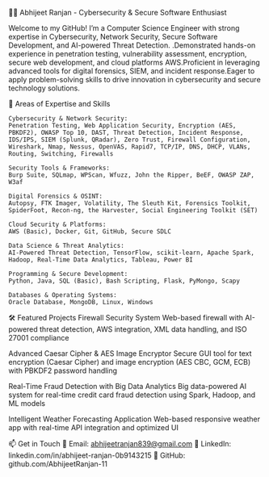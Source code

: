 👨‍💻 Abhijeet Ranjan - Cybersecurity & Secure Software Enthusiast

Welcome to my GitHub! I’m a Computer Science Engineer with strong expertise in Cybersecurity, Network Security, Secure Software Development, and AI-powered Threat Detection. .Demonstrated hands-on experience in penetration testing, vulnerability assessment, encryption, secure web development, and cloud platforms AWS.Proficient in leveraging advanced tools for digital forensics, SIEM, and incident response.Eager to apply problem-solving skills to drive innovation in cybersecurity and secure technology solutions.

🔐 Areas of Expertise and Skills

    Cybersecurity & Network Security:
    Penetration Testing, Web Application Security, Encryption (AES, PBKDF2), OWASP Top 10, DAST, Threat Detection, Incident Response, IDS/IPS, SIEM (Splunk, QRadar), Zero Trust, Firewall Configuration, Wireshark, Nmap, Nessus, OpenVAS, Rapid7, TCP/IP, DNS, DHCP, VLANs, Routing, Switching, Firewalls

    Security Tools & Frameworks:
    Burp Suite, SQLmap, WPScan, Wfuzz, John the Ripper, BeEF, OWASP ZAP, W3af

    Digital Forensics & OSINT:
    Autopsy, FTK Imager, Volatility, The Sleuth Kit, Forensics Toolkit, SpiderFoot, Recon-ng, the Harvester, Social Engineering Toolkit (SET)

    Cloud Security & Platforms:
    AWS (Basic), Docker, Git, GitHub, Secure SDLC

    Data Science & Threat Analytics:
    AI-Powered Threat Detection, TensorFlow, scikit-learn, Apache Spark, Hadoop, Real-Time Data Analytics, Tableau, Power BI

    Programming & Secure Development:
    Python, Java, SQL (Basic), Bash Scripting, Flask, PyMongo, Scapy

    Databases & Operating Systems:
    Oracle Database, MongoDB, Linux, Windows


🛠 Featured Projects
Firewall Security System
    Web-based firewall with AI-powered threat detection, AWS integration, XML data handling, and ISO 27001 compliance

Advanced Caesar Cipher & AES Image Encryptor
    Secure GUI tool for text encryption (Caesar Cipher) and image encryption (AES CBC, GCM, ECB) with PBKDF2 password handling

Real-Time Fraud Detection with Big Data Analytics
    Big data-powered AI system for real-time credit card fraud detection using Spark, Hadoop, and ML models

Intelligent Weather Forecasting Application
    Web-based responsive weather app with real-time API integration and optimized UI


📫 Get in Touch
    📧 Email: abhijeetranjan839@gmail.com
    🔗 LinkedIn: linkedin.com/in/abhijeet-ranjan-0b9143215
    🐙 GitHub: github.com/AbhijeetRanjan-11

    
